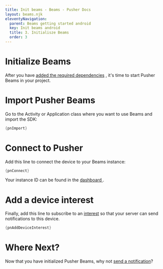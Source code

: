 ```yaml
---
title: Init beams - Beams - Pusher Docs
layout: beams.njk
eleventyNavigation: 
  parent: Beams getting started android
  key: Init beams android
  title: 3. Initialisze Beams
  order: 3
---
```

# Initialize Beams
 
After you have [added the required dependencies]({urls.android.step2}) , it's time to start Pusher Beams in your project. 
 
# Import Pusher Beams
 
Go to the Activity or Application class where you want to use Beams and import the SDK: 
 
```java
{pnImport}
```
 
# Connect to Pusher
 
Add this line to connect the device to your Beams instance:
 
```java
{pnConnect}
```
 <Alert primary> Your instance ID can be found in the <a external="" href="https://dashboard.pusher.com/beams"> dashboard </a> . </Alert> 
# Add a device interest
 
Finally, add this line to subscribe to an [interest]({urls.interests}) so that your server can send notifications to this device. 
 
```java
{pnAddDeviceInterest}
```
 
#  Where Next?
 
Now that you have initialized Pusher Beams, why not [send a notification]({urls.android.step4})? 

